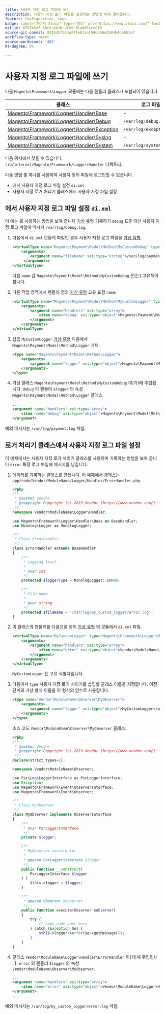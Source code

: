 ```yaml
---
title: 사용자 지정 로그 파일에 쓰기
description: 사용자 지정 로그 파일을 설정하는 방법에 대해 알아봅니다.
feature: Configuration, Logs
badge: label="기여자 Atwix" type="정보" url="https://www.atwix.com/" tooltip="Atwix"
exl-id: 875f45e7-30c9-4b1b-afe9-d1a8d51ccdf0
source-git-commit: 991bd5fb34a2ffe61aa194ec46e2b04b4ce5b3e7
workflow-type: tm+mt
source-wordcount: '405'
ht-degree: 0%

---
```


# 사용자 지정 로그 파일에 쓰기

다음 `Magento\Framework\Logger` 모듈에는 다음 핸들러 클래스가 포함되어 있습니다.

| 클래스 | 로그 파일 |
| ----- | -------- |
| [Magento\Framework\Logger\Handler\Base][base] | - |
| [Magento\Framework\Logger\Handler\Debug][debug] | `/var/log/debug.log` |
| [Magento\Framework\Logger\Handler\Exception][exception] | `/var/log/exception.log` |
| [Magento\Framework\Logger\Handler\Syslog][syslog] | - |
| [Magento\Framework\Logger\Handler\System][system] | `/var/log/system.log` |

다음 위치에서 찾을 수 있습니다. `lib/internal/Magento/Framework/Logger/Handler` 디렉토리.

다음 방법 중 하나를 사용하여 사용자 정의 파일에 로그인할 수 있습니다.

- 에서 사용자 지정 로그 파일 설정 `di.xml`
- 사용자 지정 로거 처리기 클래스에서 사용자 지정 파일 설정

## 에서 사용자 지정 로그 파일 설정 `di.xml`

이 예는 를 사용하는 방법을 보여 줍니다 [가상 유형](https://developer.adobe.com/commerce/php/development/build/dependency-injection-file/#virtual-types) 기록하기 `debug` 표준 대신 사용자 지정 로그 파일에 메시지 `/var/log/debug.log`.

1. 다음에서 `di.xml` 모듈의 파일인 경우 사용자 지정 로그 파일을 [가상 유형](https://developer.adobe.com/commerce/php/development/build/dependency-injection-file/#virtual-types).

   ```xml
   <virtualType name="Magento\Payment\Model\Method\MyCustomDebug" type="Magento\Framework\Logger\Handler\Base">
       <arguments>
           <argument name="fileName" xsi:type="string">/var/log/payment.log</argument>
        </arguments>
   </virtualType>
   ```

   다음 `name` 값 `Magento\Payment\Model\Method\MyCustomDebug` 은(는) 고유해야 합니다.

1. 다른 작업 영역에서 핸들러 정의 [가상 유형](https://developer.adobe.com/commerce/php/development/build/dependency-injection-file/#virtual-types) 고유 포함 `name`:

   ```xml
   <virtualType name="Magento\Payment\Model\Method\MyCustomLogger" type="Magento\Framework\Logger\Monolog">
       <arguments>
           <argument name="handlers" xsi:type="array">
               <item name="debug" xsi:type="object">Magento\Payment\Model\Method\MyCustomDebug</item>
           </argument>
       </arguments>
   </virtualType>
   ```

1. 삽입 `MyCustomLogger` [가상 유형](https://developer.adobe.com/commerce/php/development/build/dependency-injection-file/#virtual-types) 다음에서 `Magento\Payment\Model\Method\Logger` 개체:

   ```xml
   <type name="Magento\Payment\Model\Method\Logger">
       <arguments>
           <argument name="logger" xsi:type="object">Magento\Payment\Model\Method\MyCustomLogger</argument>
       </arguments>
   </type>
   ```

1. 가상 클래스 `Magento\Payment\Model\Method\MyCustomDebug` 이(가)에 주입됩니다. `debug` 의 핸들러 `$logger` 의 속성 `Magento\Payment\Model\Method\Logger` 클래스.

   ```xml
   ...
   <argument name="handlers" xsi:type="array">
       <item name="debug" xsi:type="object">Magento\Payment\Model\Method\MyCustomDebug</item>
   </argument>
   ```

예외 메시지는 `/var/log/payment.log` 파일.

## 로거 처리기 클래스에서 사용자 지정 로그 파일 설정

이 예제에서는 사용자 지정 로거 처리기 클래스를 사용하여 기록하는 방법을 보여 줍니다 `error` 특정 로그 파일에 메시지를 남깁니다.

1. 데이터를 기록하는 클래스를 만듭니다. 이 예제에서 클래스는 `app/code/Vendor/ModuleName/Logger/Handler/ErrorHandler.php`.

   ```php
   <?php
   /**
    * @author Vendor
    * @copyright Copyright (c) 2019 Vendor (https://www.vendor.com/)
    */
   namespace Vendor\ModuleName\Logger\Handler;
   
   use Magento\Framework\Logger\Handler\Base as BaseHandler;
   use Monolog\Logger as MonologLogger;
   
   /**
    * Class ErrorHandler
    */
   class ErrorHandler extends BaseHandler
   {
       /**
        * Logging level
        *
        * @var int
        */
       protected $loggerType = MonologLogger::ERROR;
   
       /**
        * File name
        *
        * @var string
        */
       protected $fileName = '/var/log/my_custom_logger/error.log';
   }
   ```

1. 이 클래스의 핸들러를 다음으로 정의 [가상 유형](https://developer.adobe.com/commerce/php/development/build/dependency-injection-file/#virtual-types) 의 모듈에서 `di.xml` 파일.

   ```xml
   <virtualType name="MyCustomLogger" type="Magento\Framework\Logger\Monolog">
       <arguments>
           <argument name="handlers" xsi:type="array">
               <item name="error" xsi:type="object">Vendor\ModuleName\Logger\Handler\ErrorHandler</item>
           </argument>
       </arguments>
   </virtualType>
   ```

   `MyCustomLogger` 는 고유 식별자입니다.

1. 다음에서 `type` 사용자 지정 로거 처리기를 삽입할 클래스 이름을 지정합니다. 이전 단계의 가상 형식 이름을 이 형식의 인수로 사용합니다.

   ```xml
   <type name="Vendor\ModuleName\Observer\MyObserver">
       <arguments>
           <argument name="logger" xsi:type="object">MyCustomLogger</argument>
       </arguments>
   </type>
   ```

   소스 코드 `Vendor\ModuleName\Observer\MyObserver` 클래스:

   ```php
   <?php
   /**
    * @author Vendor
    * @copyright Copyright (c) 2019 Vendor (https://www.vendor.com/)
    */
   declare(strict_types=1);
   
   namespace Vendor\ModuleName\Observer;
   
   use Psr\Log\LoggerInterface as PsrLoggerInterface;
   use Exception;
   use Magento\Framework\Event\ObserverInterface;
   use Magento\Framework\Event\Observer;
   
   /**
    * Class MyObserver
    */
   class MyObserver implements ObserverInterface
   {
       /**
        * @var PsrLoggerInterface
        */
       private $logger;
   
       /**
        * MyObserver constructor.
        *
        * @param PsrLoggerInterface $logger
        */
       public function __construct(
           PsrLoggerInterface $logger
       ) {
           $this->logger = $logger;
       }
   
       /**
        * @param Observer $observer
        */
       public function execute(Observer $observer)
       {
           try {
               // some code goes here
           } catch (Exception $e) {
               $this->logger->error($e->getMessage());
           }
       }
   }
   ```

1. 클래스 `Vendor\ModuleName\Logger\Handler\ErrorHandler` 이(가)에 주입됩니다. `error` 의 핸들러 `$logger` 의 속성 `Vendor\ModuleName\Observer\MyObserver`.

   ```xml
   ...
   <argument name="handlers" xsi:type="array">
       <item name="error" xsi:type="object">Vendor\ModuleName\Logger\Handler\ErrorHandler</item>
   </argument>
   ...
   ```

예외 메시지는 `/var/log/my_custom_logger/error.log` 파일.

<!-- link definitions -->

[base]: https://github.com/magento/magento2/blob/2.4/lib/internal/Magento/Framework/Logger/Handler/Base.php
[debug]: https://github.com/magento/magento2/blob/2.4/lib/internal/Magento/Framework/Logger/Handler/Debug.php
[exception]: https://github.com/magento/magento2/blob/2.4/lib/internal/Magento/Framework/Logger/Handler/Exception.php
[syslog]: https://github.com/magento/magento2/blob/2.4/lib/internal/Magento/Framework/Logger/Handler/Syslog.php
[system]: https://github.com/magento/magento2/blob/2.4/lib/internal/Magento/Framework/Logger/Handler/System.php
